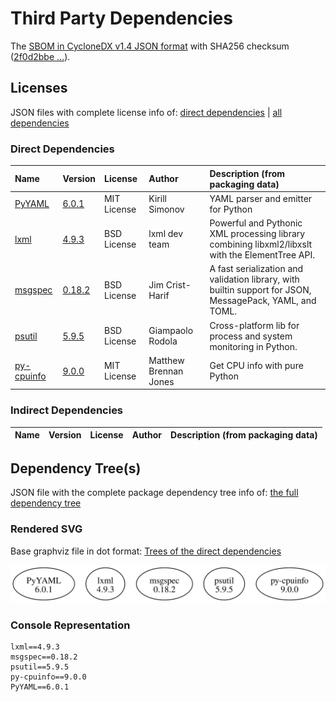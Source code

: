 # Third Party Dependencies

<!--[[[fill sbom_sha256()]]]-->
The [SBOM in CycloneDX v1.4 JSON format](https://git.sr.ht/~sthagen/taksonomia/blob/default/etc/sbom/cdx.json) with SHA256 checksum ([2f0d2bbe ...](https://git.sr.ht/~sthagen/taksonomia/blob/default/etc/sbom/cdx.json.sha256 "sha256:2f0d2bbea19db79203a4a4028e9134f5fa676079a880b77409f9a15c733df9ea")).
<!--[[[end]]] (checksum: 0a0fab2fb707503898cb78871828ee0e)-->
## Licenses 

JSON files with complete license info of: [direct dependencies](direct-dependency-licenses.json) | [all dependencies](all-dependency-licenses.json)

### Direct Dependencies

<!--[[[fill direct_dependencies_table()]]]-->
| Name                                                  | Version                                             | License     | Author                | Description (from packaging data)                                                                        |
|:------------------------------------------------------|:----------------------------------------------------|:------------|:----------------------|:---------------------------------------------------------------------------------------------------------|
| [PyYAML](https://pyyaml.org/)                         | [6.0.1](https://pypi.org/project/PyYAML/6.0.1/)     | MIT License | Kirill Simonov        | YAML parser and emitter for Python                                                                       |
| [lxml](https://lxml.de/)                              | [4.9.3](https://pypi.org/project/lxml/4.9.3/)       | BSD License | lxml dev team         | Powerful and Pythonic XML processing library combining libxml2/libxslt with the ElementTree API.         |
| [msgspec](https://jcristharif.com/msgspec/)           | [0.18.2](https://pypi.org/project/msgspec/0.18.2/)  | BSD License | Jim Crist-Harif       | A fast serialization and validation library, with builtin support for JSON, MessagePack, YAML, and TOML. |
| [psutil](https://github.com/giampaolo/psutil)         | [5.9.5](https://pypi.org/project/psutil/5.9.5/)     | BSD License | Giampaolo Rodola      | Cross-platform lib for process and system monitoring in Python.                                          |
| [py-cpuinfo](https://github.com/workhorsy/py-cpuinfo) | [9.0.0](https://pypi.org/project/py-cpuinfo/9.0.0/) | MIT License | Matthew Brennan Jones | Get CPU info with pure Python                                                                            |
<!--[[[end]]] (checksum: 489979739b5388ad58169ba382edd48b)-->

### Indirect Dependencies

<!--[[[fill indirect_dependencies_table()]]]-->
| Name | Version | License | Author | Description (from packaging data) |
|:-----|:--------|:--------|:-------|:----------------------------------|
<!--[[[end]]] (checksum: 8a87b89207db0be2864af66f9266660c)-->

## Dependency Tree(s)

JSON file with the complete package dependency tree info of: [the full dependency tree](package-dependency-tree.json)

### Rendered SVG

Base graphviz file in dot format: [Trees of the direct dependencies](package-dependency-tree.dot.txt)

<img src="./package-dependency-tree.svg" alt="Trees of the direct dependencies" title="Trees of the direct dependencies"/>

### Console Representation

<!--[[[fill dependency_tree_console_text()]]]-->
````console
lxml==4.9.3
msgspec==0.18.2
psutil==5.9.5
py-cpuinfo==9.0.0
PyYAML==6.0.1
````
<!--[[[end]]] (checksum: c1bdb0d2eca054ba9493af36fc97e4c8)-->
